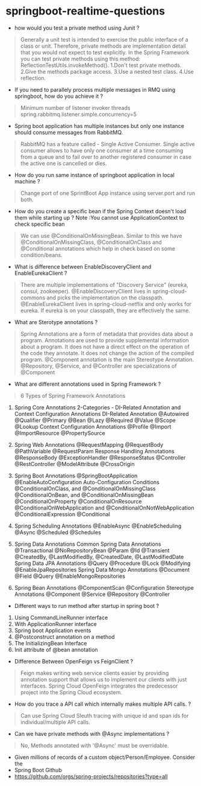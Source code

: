 # springboot-realtime-questions
- how would you test a private method using Junit ?
> Generally a unit test is intended to exercise the public interface of a class or unit. Therefore, private methods are implementation detail that you would not expect to test explicitly. In the Spring Framework you can test private methods using this method:
ReflectionTestUtils.invokeMethod(). 
1.Don't test private methods.
2.Give the methods package access.
3.Use a nested test class.
4.Use reflection.

- If you need to parallely process multiple messages in RMQ using springboot, how do you achieve it ?
> Minimum number of listener invoker threads
> spring.rabbitmq.listener.simple.concurrency=5

- Spring boot application has multiple instances but only one instance should consume messages from RabbitMQ.
> RabbitMQ has a feature called - Single Active Consumer. Single active consumer allows to have only one consumer at a time consuming from a queue and to fail over to another registered consumer in case the active one is cancelled or dies.

- How do you run same instance of springboot application in local machine ?
> Change port of one SprintBoot App instance using server.port and run both.

- How do you create a specific bean if the Spring Context doesn't load them while starting up ? Note :You cannot use ApplicationContext to check specific bean
> We can use @ConditionalOnMissingBean. Similar to this we have @ConditionalOnMissingClass, @ConditionalOnClass and @Conditional annotations which help in check based on some condition/beans.

- What is difference between EnableDiscoveryClient and EnableEurekaClient ?

>There are multiple implementations of "Discovery Service" (eureka, consul, zookeeper). @EnableDiscoveryClient lives in spring-cloud-commons and picks the implementation on the classpath. @EnableEurekaClient lives in spring-cloud-netflix and only works for eureka. If eureka is on your classpath, they are effectively the same.

- What are Sterotype annotations ?
> Spring Annotations are a form of metadata that provides data about a program. Annotations are used to provide supplemental information about a program. It does not have a direct effect on the operation of the code they annotate. It does not change the action of the compiled program. @Component annotation is the main Stereotype Annotation. @Repository, @Service, and @Controller are specializations of @Component

- What are different annotations used in Spring Framework ?
> 6 Types of Spring Framework Annotations
1. Spring Core Annotations
2-Categories - DI-Related Annotation and Context Configuration Annotations
DI-Related Annotation
@Autowired
@Qualifier
@Primary
@Bean
@Lazy
@Required
@Value
@Scope
@Lookup
Context Configuration Annotations
@Profile
@Import
@ImportResource
@PropertySource

2. Spring Web Annotations
@RequestMapping
@RequestBody
@PathVariable
@RequestParam
Response Handling Annotations
  @ResponseBody
  @ExceptionHandler
  @ResponseStatus
@Controller
@RestController
@ModelAttribute
@CrossOrigin

3. Spring Boot Annotations
@SpringBootApplication
@EnableAutoConfiguration
Auto-Configuration Conditions
  @ConditionalOnClass, and @ConditionalOnMissingClass
  @ConditionalOnBean, and @ConditionalOnMissingBean
  @ConditionalOnProperty
  @ConditionalOnResource
  @ConditionalOnWebApplication and @ConditionalOnNotWebApplication
  @ConditionalExpression
  @Conditional

4. Spring Scheduling Annotations
@EnableAsync
@EnableScheduling
@Async
@Scheduled
@Schedules

5. Spring Data Annotations
Common Spring Data Annotations
  @Transactional
  @NoRepositoryBean
  @Param
  @Id
  @Transient
  @CreatedBy, @LastModifiedBy, @CreatedDate, @LastModifiedDate
Spring Data JPA Annotations
  @Query
  @Procedure
  @Lock
  @Modifying
  @EnableJpaRepositories
Spring Data Mongo Annotations
  @Document
  @Field
  @Query
  @EnableMongoRepositories

6. Spring Bean Annotations
@ComponentScan
@Configuration
Stereotype Annotations
  @Component
  @Service
  @Repository
  @Controller

- Different ways to run method after startup in spring boot ?
> 
  1. Using CommandLineRunner interface
  2. With ApplicationRunner interface
  3. Spring boot Application events
  4. @Postconstruct annotation on a method
  5. The InitializingBean Interface
  6. Init attribute of @bean annotation

- Difference Between OpenFeign vs FeignClient ?
> Feign makes writing web service clients easier by providing annotation support that allows us to implement our clients with just interfaces.
> Spring Cloud OpenFeign integrates the predecessor project into the Spring Cloud ecosystem.

- How do you trace a API call which internally makes multiple API calls. ?
> Can use Spring Cloud Sleuth tracing with unique id and span ids for individual/multiple API calls.

- Can we have private methods with @Async implementations ?
> No, Methods annotated with '@Async' must be overridable.



- Given millions of records of a custom object/Person/Employee. Consider the  
- Spring Boot Github
- https://github.com/orgs/spring-projects/repositories?type=all
